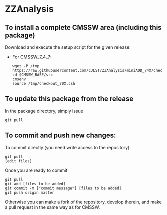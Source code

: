 ZZAnalysis
==========

To install a complete CMSSW area (including this package)
------------------------------
Download and execute the setup script for the given release:

*   For CMSSW_7_4_7:

    ```
    wget -P /tmp https://raw.githubusercontent.com/CJLST/ZZAnalysis/miniAOD_74X/checkout_70X.csh
    cd $CMSSW_BASE/src
    cmsenv
    source /tmp/checkout_70X.csh
    ```

To update this package from the release
------------------------------------------
In the package directory, simply issue
```
git pull
```

To commit and push new changes:
------------------------------
To commit directly (you need write access to the repository):
```
git pull
[edit files]
```
Once you are ready to commit
```
git pull
git add [files to be added]
git commit -m ["commit message"] [files to be added]
git push origin master
```

Otherwise you can make a fork of the repository, develop therein, and make a pull request in the same way as for CMSSW.

